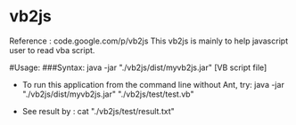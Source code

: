 # vb2js
Reference : code.google.com/p/vb2js
This vb2js is mainly to help javascript user to read vba script.

#Usage: 
###Syntax:  java -jar "./vb2js/dist/myvb2js.jar"  [VB script file]

- To run this application from the command line without Ant, try:
java -jar "./vb2js/dist/myvb2js.jar" "./vb2js/test/test.vb"

- See result by : cat "./vb2js/test/result.txt"
